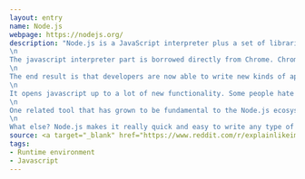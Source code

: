 ```yaml
---
layout: entry
name: Node.js
webpage: https://nodejs.org/
description: "Node.js is a JavaScript interpreter plus a set of libraries that let your code interact with the operating system (something unusual for JavaScript, which is normally sandboxed by the browser)\n.
\n
The javascript interpreter part is borrowed directly from Chrome. Chrome's V8 engine was open-sourced by Google, and it is used to run javascript similarly to how Java code can be run by the Java Runtime Environment, and C# can be run by the .Net runtime environment. One difference is that javascript interpreters don't make you compile your code first, so you can edit the human-readable source code and immediately re-run it to see the results.\n
\n
The end result is that developers are now able to write new kinds of applications in javascript. They aren't limited to client-side web apps now. They can run javascript on the server-side, as well as on the desktop now.\n
\n
It opens javascript up to a lot of new functionality. Some people hate this, because javascript can be a pretty messy language. But, personally, I find the language's flexibility refreshing. It lets you drop in and out of object-oriented and functional programming as you see fit, and has powerful type coercion to go with its dynamic typing. It's also UTF-8 by default, so it works well around the world. And javascript is one of the easiest languages to learn. But it has enough depth that it takes years to master.\n
\n
One related tool that has grown to be fundamental to the Node.js ecosystem is the package manager, called NPM. It makes it really simple to find and use other people's code within your own project. And since javascript isn't compiled as a separate step, you can edit any code from any package. You can use it unaltered or altered. And if you alter it, you can easily reshare your version of it.\n
\n
What else? Node.js makes it really quick and easy to write any type of program that uses the internet. Sending/receiving/interpreting/responding to data over the internet can be cumbersome in many languages like the .NET family, Java, and Perl. It takes a lot of lines of code in these languages. But Node.js makes these kinds of programs simple. You can do most internet-related tasks in 5 - 50 lines of code, mostly because javascript was built for the internet. .NET was also built for the internet, but it had to be based on and inter-operate with C++."
source: <a target="_blank" href="https://www.reddit.com/r/explainlikeimfive/comments/2la65z/eli5what_is_nodejs_and_what_makes_it_so_different/clswi0t?utm_source=share&utm_medium=web2x">Reddit</a>
tags:
- Runtime environment
- Javascript
---
```

